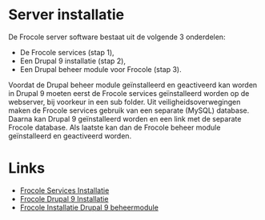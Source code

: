 # Server installatie

De Frocole server software bestaat uit de volgende 3 onderdelen:

-	De Frocole services (stap 1),
-	Een Drupal 9 installatie (stap 2),
-	Een Drupal beheer module voor Frocole (stap 3).

Voordat de Drupal beheer module geïnstalleerd en geactiveerd kan worden in Drupal 9 moeten eerst de Frocole services geïnstalleerd worden op de webserver, bij voorkeur in een sub folder. Uit veiligheidsoverwegingen maken de Frocole services gebruik van een separate (MySQL) database.
Daarna kan Drupal 9 geïnstalleerd worden en een link met de separate Frocole database. 
Als laatste kan dan de Frocole beheer module geïnstalleerd en geactiveerd worden.

# Links

- [Frocole Services Installatie](https://frocole.github.io/frocole_install_services)
- [Frocole Drupal 9 Installatie](https://frocole.github.io/frocole_install_drupal9)
- [Frocole Installatie Drupal 9 beheermodule](https://frocole.github.io/frocole_install_module)
